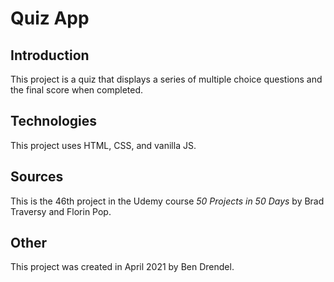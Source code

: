# Quiz App

## Introduction

This project is a quiz that displays a series of multiple choice questions and the final score when completed.

## Technologies

This project uses HTML, CSS, and vanilla JS.

## Sources

This is the 46th project in the Udemy course _50 Projects in 50 Days_ by Brad Traversy and Florin Pop.

## Other

This project was created in April 2021 by Ben Drendel.
